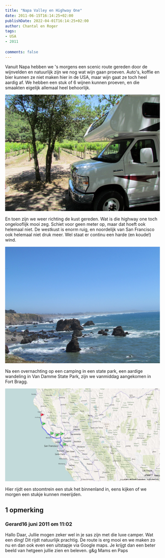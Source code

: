 ```yaml
---
title: "Napa Valley en Highway One"
date: 2011-06-15T16:14:25+02:00
publishDate: 2022-04-01T16:14:25+02:00
author: Chantal en Roger
tags:
- USA
- 2011

comments: false
---
```


Vanuit Napa hebben we 's morgens een scenic route gereden door de wijnvelden en natuurlijk zijn we nog wat wijn gaan proeven. Auto's, koffie en bier kunnen ze niet maken hier in de USA, maar wijn gaat ze toch heel aardig af. We hebben een stuk of 6 wijnen kunnen proeven, en die smaakten eigelijk allemaal heel behoorlijk.

![Camper](./images/IMG_0428[3].jpg)

En toen zijn we weer richting de kust gereden. Wat is die highway one toch ongelooflijk mooi zeg. Schiet voor geen meter op, maar dat hoeft ook helemaal niet. De westkust is enorm ruig, en noordelijk van San Francisco ook helemaal niet druk meer. Wel staat er continu een harde (en koude!) wind.

![Highway One](./images/IMG_0441[3].jpg)

Na een overnachting op een camping in een state park, een aardige wandeling in Van Damme State Park, zijn we vanmiddag aangekomen in Fort Bragg.

![Map](./images/image[2].png)

Hier rijdt een stoomtrein een stuk het binnenland in, eens kijken of we morgen een stukje kunnen meerijden.

## 1 opmerking

### Gerard16 juni 2011 om 11:02

Hallo Daar,
Jullie mogen zeker wel in je sas zijn met die luxe camper. Wat een ding! Dit rijdt natuurlijk prachtig. De route is erg mooi en we maken zo nu en dan ook even een uitstapje via Google maps. Je krijgt dan een beter beeld van hetgeen jullie zien en beleven.
g&g
Mams en Paps

